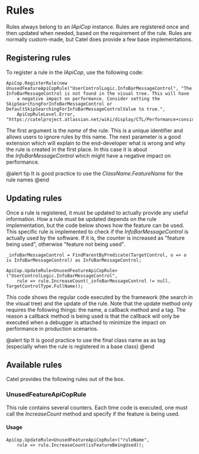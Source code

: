 # Rules

Rules always belong to an *IApiCop* instance. Rules are registered once and then updated when needed, based on the requirement of the rule. Rules are normally custom-made, but Catel does provide a few base implementations.

## Registering rules

To register a rule in the *IApiCop*, use the following code:

```
ApiCop.RegisterRule(new UnusedFeatureApiCopRule("UserControlLogic.InfoBarMessageControl", "The InfoBarMessageControl is not found in the visual tree. This will have 
    a negative impact on performance. Consider setting the SkipSearchingForInfoBarMessageControl or DefaultSkipSearchingForInfoBarMessageControlValue to true.", 
    ApiCopRuleLevel.Error, "https://catelproject.atlassian.net/wiki/display/CTL/Performance+considerations"));
```

The first argument is the *name* of the rule. This is a unique identifier and allows users to ignore rules by this name. The next parameter is a good extension which will explain to the end-developer what is wrong and why the rule is created in the first place. In this case it is about the *InfoBarMessageControl* which might have a negative impact on performance.

@alert tip
It is good practice to use the *ClassName*.*FeatureName* for the rule names
@end

## Updating rules

Once a rule is registered, it must be updated to actually provide any useful information. How a rule must be updated depends on the rule implementation, but the code below shows how the feature can be used. This specific rule is implemented to check if the *InfoBarMessageControl* is actually used by the software. If it is, the counter is increased as "feature being used", otherwise "feature not being used".

```
_infoBarMessageControl = FindParentByPredicate(TargetControl, o => o is InfoBarMessageControl) as InfoBarMessageControl;

ApiCop.UpdateRule<UnusedFeatureApiCopRule>("UserControlLogic.InfoBarMessageControl", 
    rule => rule.IncreaseCount(_infoBarMessageControl != null, TargetControlType.FullName));
```

This code shows the regular code executed by the framework (the search in the visual tree) and the update of the rule. Note that the update method only requires the following things: the name, a callback method and a tag. The reason a callback method is being used is that the callback will only be executed when a debugger is attached to minimize the impact on performance in production scenarios.

@alert tip
It is good practice to use the final class name as as tag (especially when the rule is registered in a base class)
@end

## Available rules

Catel provides the following rules out of the box.

### UnusedFeatureApiCopRule

This rule contains several counters. Each time code is executed, one must call the *IncreaseCount* method and specify if the feature is being used.

#### Usage

```
ApiCop.UpdateRule<UnusedFeatureApiCopRule>("ruleName", 
    rule => rule.IncreaseCount(isFeatureBeingUsed));
```
